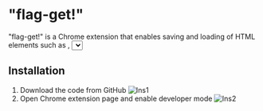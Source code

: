 # "flag-get!"
"flag-get!" is a Chrome extension that enables saving and loading of HTML elements such as <text>, <select> & <radio>. The extension is developed based on Chrome Extension Manifest V3.

## Installation
1. Download the code from GitHub ![Ins1](https://raw.githubusercontent.com/llano1025/radioButtonLoader/main/readme/installation_2_git.PNG)
2. Open Chrome extension page and enable developer mode ![Ins2](https://raw.githubusercontent.com/llano1025/radioButtonLoader/main/readme/installation_1_dev.PNG)


